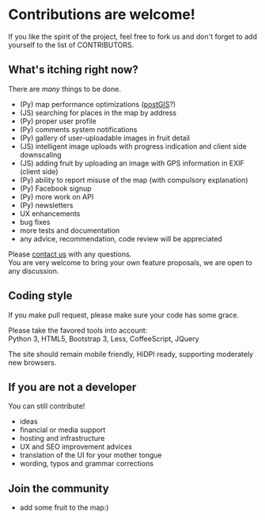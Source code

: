 Contributions are welcome!
==========================

If you like the spirit of the project, feel free to fork us and don't forget to add yourself
to the list of CONTRIBUTORS.

## What's itching right now?

There are _many_ things to be done.

* (Py) map performance optimizations ([postGIS](http://postgis.net/)?) 
* (JS) searching for places in the map by address
* (Py) proper user profile
* (Py) comments system notifications
* (Py) gallery of user-uploadable images in fruit detail
* (JS) intelligent image uploads with progress indication and client side downscaling
* (JS) adding fruit by uploading an image with GPS information in EXIF (client side)
* (Py) ability to report misuse of the map (with compulsory explanation)
* (Py) Facebook signup
* (Py) more work on API
* (Py) newsletters
* UX enhancements
* bug fixes
* more tests and documentation
* any advice, recommendation, code review will be appreciated

Please [contact us](mailto:software@na-ovoce.cz) with any questions.  
You are very welcome to bring your own feature proposals, we are open to any discussion.

## Coding style

If you make pull request, please make sure your code has some grace. 

Please take the favored tools into account:  
Python 3, HTML5, Bootstrap 3, Less, CoffeeScript, JQuery

The site should remain mobile friendly, HiDPI ready, supporting moderately new browsers.

## If you are not a developer

You can still contribute!

* ideas
* financial or media support
* hosting and infrastructure
* UX and SEO improvement advices
* translation of the UI for your mother tongue
* wording, typos and grammar corrections

## Join the community

* add some fruit to the map:)
